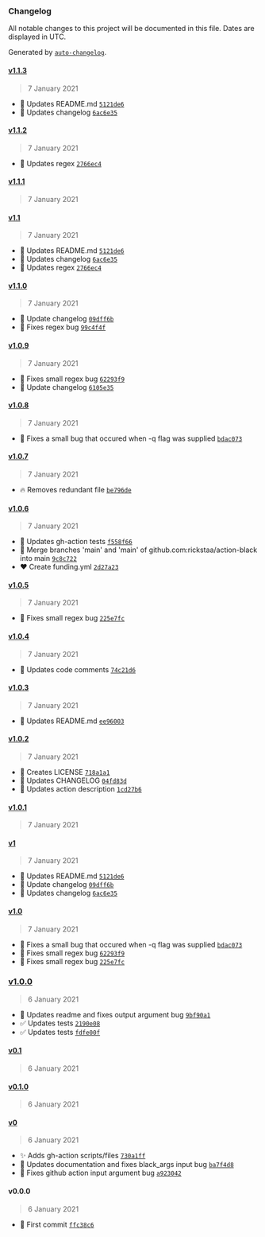 ### Changelog

All notable changes to this project will be documented in this file. Dates are displayed in UTC.

Generated by [`auto-changelog`](https://github.com/CookPete/auto-changelog).

#### [v1.1.3](https://github.com/rickstaa/action-black/compare/v1.1.2...v1.1.3)

> 7 January 2021

- :memo: Updates README.md [`5121de6`](https://github.com/rickstaa/action-black/commit/5121de6c312f9fd565c81c6480983748e0ae7e9f)
- :memo: Updates changelog [`6ac6e35`](https://github.com/rickstaa/action-black/commit/6ac6e3588a260c02071c2849dcad1a3199666545)

#### [v1.1.2](https://github.com/rickstaa/action-black/compare/v1.1.1...v1.1.2)

> 7 January 2021

- :bug: Updates regex [`2766ec4`](https://github.com/rickstaa/action-black/commit/2766ec48d3be8deebeb664d185cc6b0abe9b2ec9)

#### [v1.1.1](https://github.com/rickstaa/action-black/compare/v1.1...v1.1.1)

> 7 January 2021

#### [v1.1](https://github.com/rickstaa/action-black/compare/v1.1.0...v1.1)

> 7 January 2021

- :memo: Updates README.md [`5121de6`](https://github.com/rickstaa/action-black/commit/5121de6c312f9fd565c81c6480983748e0ae7e9f)
- :memo: Updates changelog [`6ac6e35`](https://github.com/rickstaa/action-black/commit/6ac6e3588a260c02071c2849dcad1a3199666545)
- :bug: Updates regex [`2766ec4`](https://github.com/rickstaa/action-black/commit/2766ec48d3be8deebeb664d185cc6b0abe9b2ec9)

#### [v1.1.0](https://github.com/rickstaa/action-black/compare/v1.0.9...v1.1.0)

> 7 January 2021

- :memo: Update changelog [`09dff6b`](https://github.com/rickstaa/action-black/commit/09dff6b71eba0dcd516df9721e8c38954454d651)
- :bug: Fixes regex bug [`99c4f4f`](https://github.com/rickstaa/action-black/commit/99c4f4f30debe6383c3fab4c54a74cbfc96294a9)

#### [v1.0.9](https://github.com/rickstaa/action-black/compare/v1.0.8...v1.0.9)

> 7 January 2021

- :bug: Fixes small regex bug [`62293f9`](https://github.com/rickstaa/action-black/commit/62293f9ee50f256463e5e8834e570fa37cd3550d)
- :memo: Update changelog [`6105e35`](https://github.com/rickstaa/action-black/commit/6105e3543c54138bac736defb23d3a085da2d51a)

#### [v1.0.8](https://github.com/rickstaa/action-black/compare/v1.0.7...v1.0.8)

> 7 January 2021

- :bug: Fixes a small bug that occured when -q flag was supplied [`bdac073`](https://github.com/rickstaa/action-black/commit/bdac07366af31352da423f14e895e0d7d07f2ab1)

#### [v1.0.7](https://github.com/rickstaa/action-black/compare/v1.0.6...v1.0.7)

> 7 January 2021

- :fire: Removes redundant file [`be796de`](https://github.com/rickstaa/action-black/commit/be796deafc8c447c397d850bca7e0bb51f54d6f3)

#### [v1.0.6](https://github.com/rickstaa/action-black/compare/v1.0.5...v1.0.6)

> 7 January 2021

- :green_heart: Updates gh-action tests [`f558f66`](https://github.com/rickstaa/action-black/commit/f558f66104333772525bcce3e12f6e9703693af6)
- :twisted_rightwards_arrows: Merge branches 'main' and 'main' of github.com:rickstaa/action-black into main [`9c8c722`](https://github.com/rickstaa/action-black/commit/9c8c72204516a28346cb75c4943be98f95972294)
- :heart: Create funding.yml [`2d27a23`](https://github.com/rickstaa/action-black/commit/2d27a239aea7b054a2779692f4062818ade26c85)

#### [v1.0.5](https://github.com/rickstaa/action-black/compare/v1.0.4...v1.0.5)

> 7 January 2021

- :bug: Fixes small regex bug [`225e7fc`](https://github.com/rickstaa/action-black/commit/225e7fcc711d2e80c0bd740915ade2efdbdf179b)

#### [v1.0.4](https://github.com/rickstaa/action-black/compare/v1.0.3...v1.0.4)

> 7 January 2021

- :art: Updates code comments [`74c21d6`](https://github.com/rickstaa/action-black/commit/74c21d65892f47f21bd499e2e7b5fcc4da15db66)

#### [v1.0.3](https://github.com/rickstaa/action-black/compare/v1.0.2...v1.0.3)

> 7 January 2021

- :memo: Updates README.md [`ee96003`](https://github.com/rickstaa/action-black/commit/ee960032905448ea58b01c5176e07eb839860f3b)

#### [v1.0.2](https://github.com/rickstaa/action-black/compare/v1.0.1...v1.0.2)

> 7 January 2021

- :page_facing_up: Creates LICENSE [`718a1a1`](https://github.com/rickstaa/action-black/commit/718a1a1d2b6ad697b4ea7a73f627086844683c31)
- :memo: Updates CHANGELOG [`04fd83d`](https://github.com/rickstaa/action-black/commit/04fd83db4738561c668301643bd885d0ba82cbc2)
- :art: Updates action description [`1cd27b6`](https://github.com/rickstaa/action-black/commit/1cd27b68039cfd809a1dbf0b69221ccdb6c108e6)

#### [v1.0.1](https://github.com/rickstaa/action-black/compare/v1...v1.0.1)

> 7 January 2021

#### [v1](https://github.com/rickstaa/action-black/compare/v1.0...v1)

> 7 January 2021

- :memo: Updates README.md [`5121de6`](https://github.com/rickstaa/action-black/commit/5121de6c312f9fd565c81c6480983748e0ae7e9f)
- :memo: Update changelog [`09dff6b`](https://github.com/rickstaa/action-black/commit/09dff6b71eba0dcd516df9721e8c38954454d651)
- :memo: Updates changelog [`6ac6e35`](https://github.com/rickstaa/action-black/commit/6ac6e3588a260c02071c2849dcad1a3199666545)

#### [v1.0](https://github.com/rickstaa/action-black/compare/v1.0.0...v1.0)

> 7 January 2021

- :bug: Fixes a small bug that occured when -q flag was supplied [`bdac073`](https://github.com/rickstaa/action-black/commit/bdac07366af31352da423f14e895e0d7d07f2ab1)
- :bug: Fixes small regex bug [`62293f9`](https://github.com/rickstaa/action-black/commit/62293f9ee50f256463e5e8834e570fa37cd3550d)
- :bug: Fixes small regex bug [`225e7fc`](https://github.com/rickstaa/action-black/commit/225e7fcc711d2e80c0bd740915ade2efdbdf179b)

### [v1.0.0](https://github.com/rickstaa/action-black/compare/v0.1...v1.0.0)

> 6 January 2021

- :memo: Updates readme and fixes output argument bug [`9bf90a1`](https://github.com/rickstaa/action-black/commit/9bf90a117c9314f89b87f7119716dd2c3609259c)
- :white_check_mark: Updates tests [`2190e08`](https://github.com/rickstaa/action-black/commit/2190e083210d99c36c4978805856aecbdf922cec)
- :white_check_mark: Updates tests [`fdfe00f`](https://github.com/rickstaa/action-black/commit/fdfe00fcf7d61ff3d33fad27cb22ba65cc3126dd)

#### [v0.1](https://github.com/rickstaa/action-black/compare/v0.1.0...v0.1)

> 6 January 2021

#### [v0.1.0](https://github.com/rickstaa/action-black/compare/v0...v0.1.0)

> 6 January 2021

#### [v0](https://github.com/rickstaa/action-black/compare/v0.0.0...v0)

> 6 January 2021

- :sparkles: Adds gh-action scripts/files [`730a1ff`](https://github.com/rickstaa/action-black/commit/730a1ffed1c9cefeb8bfd4083b0560aee62ed987)
- :memo: Updates documentation and fixes black_args input bug [`ba7f4d8`](https://github.com/rickstaa/action-black/commit/ba7f4d87f956d35379e84f4e76afd5574c1f6ecb)
- :bug: Fixes github action input argument bug [`a923042`](https://github.com/rickstaa/action-black/commit/a923042b1b777983cc377fadbd6728db100aa8ad)

#### v0.0.0

> 6 January 2021

- :tada: First commit [`ffc38c6`](https://github.com/rickstaa/action-black/commit/ffc38c6a1913d6d521e60c93b52e82c4013b127a)
